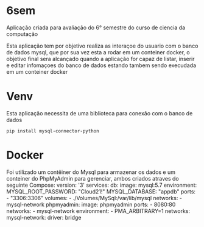 # 6sem
Aplicação criada para avaliação do 6° semestre do curso de ciencia da computação 

Esta aplicação tem por objetivo realiza as interaçoe do usuario com o banco de dados mysql, que por sua vez esta a rodar em um conteiner docker, o objetivo final sera alcançado quando a aplicação for capaz de listar, inserir e editar infomaçoes do banco de dados estando tambem sendo execudada em um conteiner docker


# Venv
Esta aplicação necessita de uma biblioteca para conexão com o banco de dados

    pip install mysql-connector-python
    
# Docker 
Foi utilizado um contêiner do Mysql para armazenar os dados e um conteiner do PhpMyAdmin para gerenciar, ambos criados atraves do seguinte Compose:
    version: '3'
    services:
        db:
            image: mysql:5.7
            environment:
                MYSQL_ROOT_PASSWORD: "Cloud21!"
                MYSQL_DATABASE: "appdb"
            ports:
                - "3306:3306"
            volumes:
                - ./Volumes/MySql:/var/lib/mysql
            networks:
                - mysql-network
        phpmyadmin:
            image: phpmyadmin
            ports:
                - 8080:80
            networks:
                - mysql-network
            environment:
                - PMA_ARBITRARY=1
        networks: 
            mysql-network:
                driver: bridge
